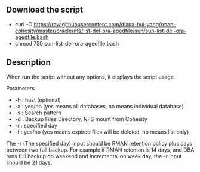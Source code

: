 ## Download the script
- curl -O https://raw.githubusercontent.com/diana-hui-yang/rman-cohesity/master/oracle/nfs/list-del-ora-agedfile/sun/sun-list-del-ora-agedfile.bash
- chmod 750 sun-list-del-ora-agedfile.bash

## Description
When run the script without any options, it displays the script usage

Parameters

- -h : host (optional)
- -a : yes/no (yes means all databases, no means individual database)
- -s : Search pattern
- -d : Backup Files Directory, NFS mount from Cohesity
- -r : specified day
- -f : yes/no (yes means expired files will be deleted, no means list only)

The -r (The specified day) input should be RMAN retention policy plus days between two full backup. For example if RMAN retenton is 14 days, and DBA runs full
backup on weekend and incremental on week day, the -r input should be 21 days. 
